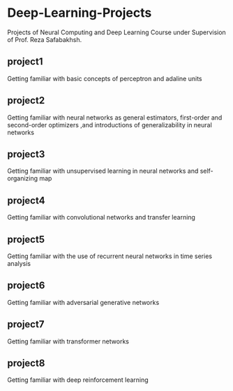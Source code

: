 # Deep-Learning-Projects
Projects of  Neural Computing and Deep Learning Course under Supervision of Prof. Reza Safabakhsh.

## project1
Getting familiar with basic concepts of perceptron and adaline units
## project2
Getting familiar with neural networks as general estimators, first-order and second-order optimizers ,and introductions of generalizability in neural networks
## project3
Getting familiar with unsupervised learning in neural networks and self-organizing map
## project4
Getting familiar with convolutional networks and transfer learning
## project5
Getting familiar with the use of recurrent neural networks in time series analysis
## project6
Getting familiar with adversarial generative networks
## project7
Getting familiar with transformer networks
## project8
Getting familiar with deep reinforcement learning
